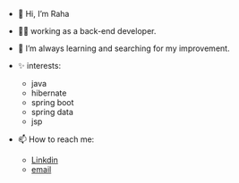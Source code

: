 - 👋 Hi, I’m Raha
- 👩‍💻 working as a back-end developer.
- 🌱 I’m always learning and searching for my improvement.
- ✨ interests:
  - java
  - hibernate
  - spring boot
  - spring data
  - jsp
  
 
- 📫 How to reach me:
  - [Linkdin](www.linkedin.com/in/raziyeh-fayyaz-724ab4197)
  - [email](r.fayaz1998@gmail.com)

<!---
rahafyz/rahafyz is a ✨ special ✨ repository because its `README.md` (this file) appears on your GitHub profile.
You can click the Preview link to take a look at your changes.
--->
